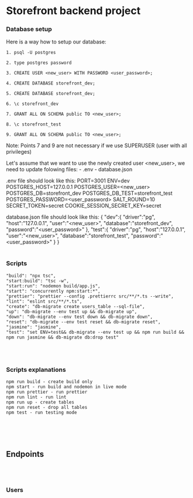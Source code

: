 # Storefront backend project

### Database setup

Here is a way how to setup our database:

    1. psql -U postgres

    2. type postgres password

    3. CREATE USER <new_user> WITH PASSWORD <user_password>;

    4. CREATE DATABASE storefront_dev;

    5. CREATE DATABASE storefront_dev;

    6. \c storefront_dev

    7. GRANT ALL ON SCHEMA public TO <new_user>;

    8. \c storefront_test

    9. GRANT ALL ON SCHEMA public TO <new_user>;
    

Note: Points 7 and 9 are not necessary if we use SUPERUSER (user with all privileges)
<br />

Let's assume that we want to use the newly created user <new_user>, we need to update folowing files:
    - .env
    - database.json
<br />

.env file should look like this:
    PORT=3001
    ENV=dev
    POSTGRES_HOST=127.0.0.1
    POSTGRES_USER=<new_user>
    POSTGRES_DB=storefront_dev
    POSTGRES_DB_TEST=storefront_test
    POSTGRES_PASSWORD=<user_password>
    SALT_ROUND=10
    SECRET_TOKEN=secret
    COOKIE_SESSION_SECRET_KEY=secret
<br />

database.json file should look like this:
{
    "dev":{
        "driver":"pg",
        "host":"127.0.0.1",
        "user":"<new_user>",
        "database":"storefront_dev",
        "password":"<user_password>"
    },
    "test":{
        "driver":"pg",
        "host":"127.0.0.1",
        "user":"<new_user>",
        "database":"storefront_test",
        "password":"<user_password>"
    }
}
<br />
<br />

### Scripts

    "build": "npx tsc",
    "start:build": "tsc -w",
    "start:run": "nodemon build/app.js",
    "start": "concurrently npm:start:*",
    "prettier": "prettier --config .prettierrc src/**/*.ts --write",
    "lint": "eslint src/**/*.ts",
    "create": "db-migrate create users_table --sql-file",
    "up": "db-migrate --env test up && db-migrate up",
    "down": "db-migrate --env test down && db-migrate down",
    "reset": "db-migrate --env test reset && db-migrate reset",
    "jasmine": "jasmine",
    "test": "set ENV=test&& db-migrate --env test up && npm run build && npm run jasmine && db-migrate db:drop test"
<br />
<br />

### Scripts explanations

    npm run build - create build only
    npm start - run build and nodemon in live mode
    npm run prettier - run prettier
    npm run lint - run lint
    npm run up - create tables
    npm run reset - drop all tables
    npm test - run testing mode
<br />
<br />
<br />

## Endpoints
<br />
<br />

### Users
<br />



